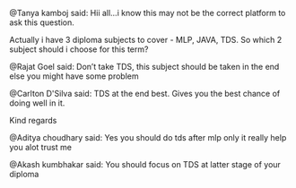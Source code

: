 @Tanya kamboj said: Hii all…i know this may not be the correct platform to ask this question.  

Actually i have 3 diploma subjects to cover \- MLP, JAVA, TDS. So which 2 subject should i choose for this term?


@Rajat Goel said: Don’t take TDS, this subject should be taken in the end else you might have some problem


@Carlton D'Silva said: TDS at the end best. Gives you the best chance of doing well in it.


Kind regards


@Aditya choudhary said: Yes you should do tds after mlp only it really help you alot trust me


@Akash kumbhakar said: You should focus on TDS at latter stage of your diploma

